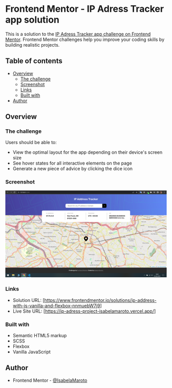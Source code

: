 # Frontend Mentor - IP Adress Tracker app solution

This is a solution to the [IP Adress Tracker app challenge on Frontend Mentor](https://www.frontendmentor.io/challenges/ip-address-tracker-I8-0yYAH0). Frontend Mentor challenges help you improve your coding skills by building realistic projects.

## Table of contents

- [Overview](#overview)
  - [The challenge](#the-challenge)
  - [Screenshot](#screenshot)
  - [Links](#links)
  - [Built with](#built-with)
- [Author](#author)

## Overview

### The challenge

Users should be able to:

- View the optimal layout for the app depending on their device's screen size
- See hover states for all interactive elements on the page
- Generate a new piece of advice by clicking the dice icon

### Screenshot

![](./design/captura-tela.PNG)

### Links

- Solution URL: [https://www.frontendmentor.io/solutions/ip-address-with-js-vanilla-and-flexbox-nnmuebW7j9]
- Live Site URL: [https://ip-adress-project-isabelamaroto.vercel.app/]

### Built with

- Semantic HTML5 markup
- SCSS
- Flexbox
- Vanilla JavaScript

## Author

- Frontend Mentor - [@IsabelaMaroto](https://www.frontendmentor.io/profile/IsabelaMaroto)